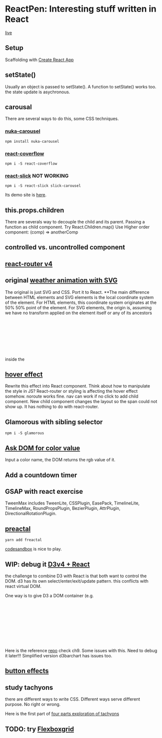 # ReactPen: Interesting stuff written in React

[live](https://rdwrcode.github.io/reactpen)

## Setup
Scaffolding with [Create React App](https://github.com/facebookincubator/create-react-app)

## setState()
Usually an object is passed to setState(). A function to setState() works too. 
the state update is asychronous.

## carousal
There are several ways to do this, some CSS techniques.

### [nuka-carousel](https://github.com/FormidableLabs/nuka-carousel)
```
npm install nuka-carousel
```
### [react-coverflow](https://github.com/andyyou/react-coverflow)
```
npm i -S react-coverflow
```

### [react-slick](https://github.com/akiran/react-slick) **NOT WORKING**
```
npm i -S react-slick slick-carousel
```
Its demo site is [here](http://neostack.com/opensource/react-slick).

## this.props.children
There are severals way to decouple the child and its parent. 
Passing a function as child component.
Try React.Children.map()
Use Higher order component: (comp) => anotherComp

## controlled vs. uncontrolled component

## [react-router v4](https://github.com/ReactTraining/react-router)

## original [weather animation with SVG](http://codepen.io/thebabydino/pen/qrzpBo)
The original is just SVG and CSS. Port it to React.
**The main difference between HTML elements and SVG elements is the local coordinate system of the element. 
For HTML elements, this coordinate system originates at the 50% 50% point of the element. 
For SVG elements, the origin is, assuming we have no transform applied on the element itself or any of its ancestors inside the <svg> element, at the 0 0 point of the SVG canvas. **

## [hover effect](http://codepen.io/tutsplus/pen/XMPQGV)
Rewrite this effect into React component. Think about how to manipulate the style in JS?
React-router or styling is affecting the hover effect somehow. 
noroute works fine.
nav can work if no click to add child component. New child component changes the layout so the span could not show up.
It has nothing to do with react-router.

## Glamorous with sibling selector
```
npm i -S glamorous
```

## [Ask DOM for color value](http://jsfiddle.net/developit/tneyp3gr/)
Input a color name, the DOM returns the rgb value of it. 

## Add a countdown timer

## GSAP with react exercise
TweenMax includes TweenLite, CSSPlugin, EasePack, TimelineLite, TimelineMax, RoundPropsPlugin, BezierPlugin, AttrPlugin, DirectionalRotationPlugin.

## [preactal](https://github.com/FormidableLabs/freactal)
```
yarn add freactal
```
[codesandbox](https://codesandbox.io/) is nice to play.

## WIP: debug it [D3v4 + React](https://medium.com/@Elijah_Meeks/interactive-applications-with-react-d3-f76f7b3ebc71)
the challenge to combine D3 with React is that both want to control the DOM.
d3 has its own select/enter/exit/update pattern. this conflicts with react virtual DOM.

One way is to give D3 a DOM container (e.g. <svg>) and let D3 take care of it.
use react to create elements, use d3 to visualize them.

Here is the reference [repo](https://github.com/emeeks/d3_in_action_2) check ch9.
Some issues with this. Need to debug it later!!!
Simplified version d3barchart has issues too.

## [button effects](http://codepen.io/jlongster/pen/YVejaV)

## study tachyons
there are different ways to write CSS. Different ways serve different purpose. No right or wrong.

Here is the first part of [four parts exploration of tachyons](https://hackernoon.com/full-re-write-with-tachyons-and-functional-css-a-case-study-part-1-635ccb5fb00b)

## TODO: try [Flexboxgrid](http://flexboxgrid.com/)
